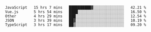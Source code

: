
<!--
**xy406043/xy406043** is a ✨ _special_ ✨ repository because its `README.md` (this file) appears on your GitHub profile.

Here are some ideas to get you started:

- 🔭 I’m currently working on ...
- 🌱 I’m currently learning ...
- 👯 I’m looking to collaborate on ...
- 🤔 I’m looking for help with ...
- 💬 Ask me about ...
- 📫 How to reach me: ...
- 😄 Pronouns: ...
- ⚡ Fun fact: ...
-->

<!--START_SECTION:waka-->
```text
JavaScript   15 hrs 7 mins   ██████████▓░░░░░░░░░░░░░░   42.21 % 
Vue.js       5 hrs 54 mins   ████░░░░░░░░░░░░░░░░░░░░░   16.50 % 
Other        4 hrs 29 mins   ███░░░░░░░░░░░░░░░░░░░░░░   12.54 % 
JSON         3 hrs 39 mins   ██▓░░░░░░░░░░░░░░░░░░░░░░   10.19 % 
TypeScript   3 hrs 17 mins   ██▒░░░░░░░░░░░░░░░░░░░░░░   09.20 % 
```
<!--END_SECTION:waka-->
